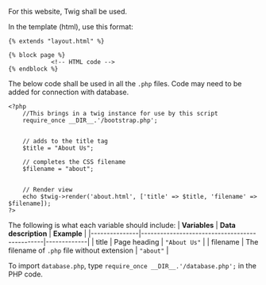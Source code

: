 For this website, Twig shall be used.

In the template (html), use this format:
```
{% extends "layout.html" %}

{% block page %}
            <!-- HTML code -->
{% endblock %}
```

The below code shall be used in all the `.php` files. Code may need to be added for connection with database.
```
<?php
    //This brings in a twig instance for use by this script
    require_once __DIR__.'/bootstrap.php';

    
    // adds to the title tag
    $title = "About Us";
    
    // completes the CSS filename
    $filename = "about";
    
    
    // Render view
    echo $twig->render('about.html', ['title' => $title, 'filename' => $filename]);
?>
```

The following is what each variable should include:
| **Variables** | **Data description**                          | **Example** |
|---------------|-----------------------------------------------|-------------|
| title         | Page heading                                  | `"About Us"`    |
| filename      | The filename of `.php` file without extension | `"about"`      |



To import `database.php`, type `require_once __DIR__.'/database.php';` in the PHP code.

